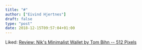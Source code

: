 ```yaml
---
title: "#"
author: ["Eivind Hjertnes"]
draft: false
type: "post"
date: 2018-12-15T09:57:04+01:00
---
```


Liked:
[Review:
Nik's Minimalist Wallet by Tom Bihn -- 512 Pixels](https://512pixels.net/2018/12/tom-bihn-niks-minimalist-wallet-review/)
